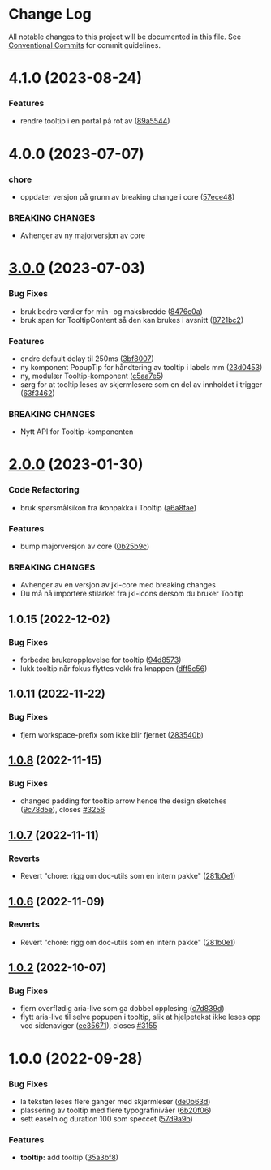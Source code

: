 # Change Log

All notable changes to this project will be documented in this file.
See [Conventional Commits](https://conventionalcommits.org) for commit guidelines.

# 4.1.0 (2023-08-24)

### Features

- rendre tooltip i en portal på rot av ([89a5544](https://github.com/fremtind/jokul/commit/89a5544f41c2652f34a3b34b4accf686f42201b3))

# 4.0.0 (2023-07-07)

### chore

- oppdater versjon på grunn av breaking change i core ([57ece48](https://github.com/fremtind/jokul/commit/57ece48fa0192fe825b544fdac24cdd56e58d0df))

### BREAKING CHANGES

- Avhenger av ny majorversjon av core

# [3.0.0](https://github.com/fremtind/jokul/compare/@fremtind/jkl-tooltip-react@2.0.18...@fremtind/jkl-tooltip-react@3.0.0) (2023-07-03)

### Bug Fixes

- bruk bedre verdier for min- og maksbredde ([8476c0a](https://github.com/fremtind/jokul/commit/8476c0aa2e3022c5f05435d7a2fa461f8a8ffc51))
- bruk span for TooltipContent så den kan brukes i avsnitt ([8721bc2](https://github.com/fremtind/jokul/commit/8721bc2b0863f85f0b4a5e8923ab685b681ce7bf))

### Features

- endre default delay til 250ms ([3bf8007](https://github.com/fremtind/jokul/commit/3bf80078a22a3a7b13e49df0db83799f501d0865))
- ny komponent PopupTip for håndtering av tooltip i labels mm ([23d0453](https://github.com/fremtind/jokul/commit/23d0453926913d28bfa8588518ff28619731cdfc))
- ny, modulær Tooltip-komponent ([c5aa7e5](https://github.com/fremtind/jokul/commit/c5aa7e5726028357ccb9f91c26e53f0da2ca7173))
- sørg for at tooltip leses av skjermlesere som en del av innholdet i trigger ([63f3462](https://github.com/fremtind/jokul/commit/63f346203798a3fae462bcba3a01f0d230cc9d1a))

### BREAKING CHANGES

- Nytt API for Tooltip-komponenten

# [2.0.0](https://github.com/fremtind/jokul/compare/@fremtind/jkl-tooltip-react@1.0.24...@fremtind/jkl-tooltip-react@2.0.0) (2023-01-30)

### Code Refactoring

- bruk spørsmålsikon fra ikonpakka i Tooltip ([a6a8fae](https://github.com/fremtind/jokul/commit/a6a8fae77178f3401514c5f574b81ba05a92a5d5))

### Features

- bump majorversjon av core ([0b25b9c](https://github.com/fremtind/jokul/commit/0b25b9ccb4d35214037e45158264fab2da196a5f))

### BREAKING CHANGES

- Avhenger av en versjon av jkl-core med breaking changes
- Du må nå importere stilarket fra jkl-icons dersom du bruker Tooltip

## 1.0.15 (2022-12-02)

### Bug Fixes

-   forbedre brukeropplevelse for tooltip ([94d8573](https://github.com/fremtind/jokul/commit/94d8573abeaac589f0453ce66fdb693307cabfcf))
-   lukk tooltip når fokus flyttes vekk fra knappen ([dff5c56](https://github.com/fremtind/jokul/commit/dff5c563dfbea5840bb27535f2083972e70c760f))

## 1.0.11 (2022-11-22)

### Bug Fixes

-   fjern workspace-prefix som ikke blir fjernet ([283540b](https://github.com/fremtind/jokul/commit/283540b45f1fe557168eede3ca3637077a10a15b))

## [1.0.8](https://github.com/fremtind/jokul/compare/@fremtind/jkl-tooltip-react@1.0.7...@fremtind/jkl-tooltip-react@1.0.8) (2022-11-15)

### Bug Fixes

-   changed padding for tooltip arrow hence the design sketches ([9c78d5e](https://github.com/fremtind/jokul/commit/9c78d5eb365870acf2efc99eadb07e14a081c9ba)), closes [#3256](https://github.com/fremtind/jokul/issues/3256)

## [1.0.7](https://github.com/fremtind/jokul/compare/@fremtind/jkl-tooltip-react@1.0.5...@fremtind/jkl-tooltip-react@1.0.7) (2022-11-11)

### Reverts

-   Revert "chore: rigg om doc-utils som en intern pakke" ([281b0e1](https://github.com/fremtind/jokul/commit/281b0e1d7f0c6b077da45c7dd9f98a6fb218675a))

## [1.0.6](https://github.com/fremtind/jokul/compare/@fremtind/jkl-tooltip-react@1.0.5...@fremtind/jkl-tooltip-react@1.0.6) (2022-11-09)

### Reverts

-   Revert "chore: rigg om doc-utils som en intern pakke" ([281b0e1](https://github.com/fremtind/jokul/commit/281b0e1d7f0c6b077da45c7dd9f98a6fb218675a))

## [1.0.2](https://github.com/fremtind/jokul/compare/@fremtind/jkl-tooltip-react@1.0.1...@fremtind/jkl-tooltip-react@1.0.2) (2022-10-07)

### Bug Fixes

-   fjern overflødig aria-live som ga dobbel opplesing ([c7d839d](https://github.com/fremtind/jokul/commit/c7d839d70bc7468e906569d0500d6bdf3137339a))
-   flytt aria-live til selve popupen i tooltip, slik at hjelpetekst ikke leses opp ved sidenaviger ([ee35671](https://github.com/fremtind/jokul/commit/ee356715eb98f934046a8d51fd1eff28d9aa7f3c)), closes [#3155](https://github.com/fremtind/jokul/issues/3155)

# 1.0.0 (2022-09-28)

### Bug Fixes

-   la teksten leses flere ganger med skjermleser ([de0b63d](https://github.com/fremtind/jokul/commit/de0b63d9e169d2f79c791cca6848d3261c67a39c))
-   plassering av tooltip med flere typografinivåer ([6b20f06](https://github.com/fremtind/jokul/commit/6b20f069d1c118c5c94cf5e261bc3e58e4b0ed14))
-   sett easeIn og duration 100 som speccet ([57d9a9b](https://github.com/fremtind/jokul/commit/57d9a9b1dfdabdcd1ed2f0387411e058c50afa88))

### Features

-   **tooltip:** add tooltip ([35a3bf8](https://github.com/fremtind/jokul/commit/35a3bf8ab49bc548d28dc32c68abfdaed25a0542))
